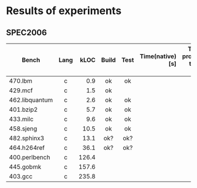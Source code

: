 # Results of experiments

## SPEC2006
| Bench          | Lang | kLOC  | Build | Test | Time(native) [s] | Time(no protection targets) [s] | Time(protection targets) [s] |
| -------------- | :--: | ----: | :---: | :--: | ---------------: | ------------------------------: | ---------------------------: |
| 470.lbm        |  c   | 0.9   | ok    | ok   |
| 429.mcf        |  c   | 1.5   | ok    |      |
| 462.libquantum |  c   | 2.6   | ok    | ok   |
| 401.bzip2      |  c   | 5.7   | ok    | ok   |
| 433.milc       |  c   | 9.6   | ok    | ok   |
| 458.sjeng      |  c   | 10.5  | ok    | ok   |
| 482.sphinx3    |  c   | 13.1  | ok?   | ok?  |
| 464.h264ref    |  c   | 36.1  | ok?   | ok?  |
| 400.perlbench  |  c   | 126.4 |       |      |
| 445.gobmk      |  c   | 157.6 |       |      |
| 403.gcc        |  c   | 235.8 |       |      |
